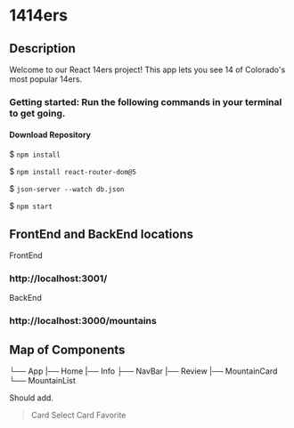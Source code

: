 # 1414ers

## Description

Welcome to our React 14ers project!
This app lets you see 14 of Colorado's most popular 14ers.

### Getting started: Run the following commands in your terminal to get going.

#### Download Repository

$ `npm install`

$ `npm install react-router-dom@5`

$ `json-server --watch db.json`

$ `npm start`

## FrontEnd and BackEnd locations

FrontEnd

### http://localhost:3001/

BackEnd

### http://localhost:3000/mountains

## Map of Components

└── App
|── Home
|── Info
├── NavBar
|── Review
|── MountainCard
└── MountainList


Should add.
> Card Select
> Card Favorite
